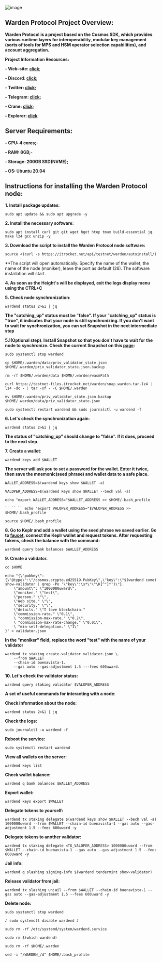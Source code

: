 ![image](https://github.com/Mozgiii9/WardenProtocolSetupTheNode/assets/74683169/373a9e96-8740-4e14-8283-3c9a19041bd9)

## Warden Protocol Project Overview:

**Warden Protocol is a project based on the Cosmos SDK, which provides various runtime layers for interoperability, modular key management (sorts of tools for MPS and HSM operator selection capabilities), and account aggregation.**

**Project Information Resources:**

**- Web-site: [click](https://wardenprotocol.org/);**

**- Discord: [click](https://discord.com/invite/wardenprotocol);**

**- Twitter: [click](https://twitter.com/wardenprotocol);**

**- Telegram: [click](https://t.me/wardenprotocol);**

**- Crane: [click](https://spaceward.alfama.wardenprotocol.org/);**

**- Explorer: [click](https://testnet.itrocket.net/warden/staking)**


## Server Requirements:

**- CPU: 4 cores;**-

**- RAM: 8GB;**-

**- Storage: 200GB SSD(NVME);**

**- OS: Ubuntu 20.04**
## Instructions for installing the Warden Protocol node:

**1. Install package updates:**

```
sudo apt update && sudo apt upgrade -y
```

**2. Install the necessary software:**

```
sudo apt install curl git git wget hget htop tmux build-essential jq make lz4 gcc unzip -y
```

**3. Download the script to install the Warden Protocol node software:**

```
source <(curl -s https://itrocket.net/api/testnet/warden/autoinstall/)
```

**The script will open automatically. Specify the name of the wallet, the name of the node (moniker), leave the port as default (26). The software installation will start.

**4. As soon as the Height's will be displayed, exit the logs display menu using the CTRL+C**

**5. Check node synchronization:**

```
wardend status 2>&1 | jq
```

**The "catching_up" status must be "false". If your "catching_up" status is "true", it indicates that your node is still synchronizing. If you don't want to wait for synchronization, you can set Snapshot in the next intermediate step**

**5.1(Optional step). Install Snapshot so that you don't have to wait for the node to synchronize. Check the current Snapshot on this [page](https://itrocket.net/services/testnet/warden/):**

```
sudo systemctl stop wardend
```

```
cp $HOME/.warden/data/priv_validator_state.json $HOME/.warden/priv_validator_state.json.backup
```

```
rm -rf $HOME/.warden/data $HOME/.warden/wasmPath
```

```
curl https://testnet-files.itrocket.net/warden/snap_warden.tar.lz4 | lz4 -dc - | tar -xf - -C $HOME/.warden
```

```
mv $HOME/.warden/priv_validator_state.json.backup $HOME/.warden/data/priv_validator_state.json
```

```
sudo systemctl restart wardend && sudo journalctl -u wardend -f
```

**6. Let's check the synchronization again:**

```
wardend status 2>&1 | jq
```

**The status of "catching_up" should change to "false". If it does, proceed to the next step**.

**7. Create a wallet:**

```
wardend keys add $WALLET
```

**The server will ask you to set a password for the wallet. Enter it twice, then save the mnemonic(seed phrase) and wallet data to a safe place.**

```
WALLET_ADDRESS=$(wardend keys show $WALLET -a)
```

```
VALOPER_ADDRESS=$(wardend keys show $WALLET --bech val -a)
```

```
echo "export WALLET_ADDRESS="$WALLET_ADDRESS >> $HOME/.bash_profile
```

```
`` `` `` echo "export VALOPER_ADDRESS="$VALOPER_ADDRESS >> $HOME/.bash_profile
```

```
source $HOME/.bash_profile
```

**8. Go to Keplr and add a wallet using the seed phrase we saved earlier. Go to [faucet](https://spaceward.alfama.wardenprotocol.org/), connect the Keplr wallet and request tokens. After requesting tokens, check the balance with the command:**

```
wardend query bank balances $WALLET_ADDRESS
```

**9. Create a validator.**

```
cd $HOME
```

```
echo "{\"pubkey\":{\"@type\":\"/cosmos.crypto.ed25519.PubKey\",\"key\":\"$(wardend comet show-validator | grep -Po '\"key\":\s*\"\"\K[^"]*')\"}.
    \"amount\": \"1000000uward\",
    \"moniker." \"test\",
    \"person." \"\",
    \"Web site." \"\",
    \"security." \"\",
    \"details." \"I love blockchain."
    \"commission-rate." \"0.1\",
    \ "commission-max-rate." \"0.2\",
    \ "commission-max-rate-change." \"0.01\",
    \ "min-self-delegation." \"1\"
}" > validator.json
```

**In the "moniker" field, replace the word "test" with the name of your validator**

```
wardend tx staking create-validator validator.json \.
    --from $WALLET
    --chain-id buenavista-1.
	--gas auto --gas-adjustment 1.5 ---fees 600uward.
```

**10. Let's check the validator status:**

```
wardend query staking validator $VALOPER_ADDRESS
```

**A set of useful commands for interacting with a node:**

**Check information about the node:**

```
wardend status 2>&1 | jq
```

**Check the logs:**

```
sudo journalctl -u wardend -f
```

**Reboot the service:**

```
sudo systemctl restart wardend
```

**View all wallets on the server:**

```
wardend keys list
```

**Check wallet balance:**

```
wardend q bank balances $WALLET_ADDRESS
```

**Export wallet:**

```
wardend keys export $WALLET
```

**Delegate tokens to yourself:**

```
wardend tx staking delegate $(wardend keys show $WALLET --bech val -a) 1000000uward --from $WALLET --chain-id buenavista-1 --gas auto --gas-adjustment 1.5 --fees 600uward -y 
```

**Delegate tokens to another validator:**

```
wardend tx staking delegate <TO_VALOPER_ADDRESS> 1000000uward --from $WALLET --chain-id buenavista-1 --gas auto --gas-adjustment 1.5 --fees 600uward -y 	
```


**Jail info:**
```
wardend q slashing signing-info $(wardend tendermint show-validator) 
```

**Release validator from jail:**

```
wardend tx slashing unjail --from $WALLET --chain-id buenavista-1 --gas auto --gas-adjustment 1.5 --fees 600uward -y 
```

**Delete node:**

```
sudo systemctl stop wardend
```

```
♪ sudo systemctl disable wardend ♪
```

```
sudo rm -rf /etc/systemd/system/wardend.service
```

```
sudo rm $(which wardend)
```

```
sudo rm -rf $HOME/.warden
```

```
sed -i "/WARDEN_/d" $HOME/.bash_profile
```
